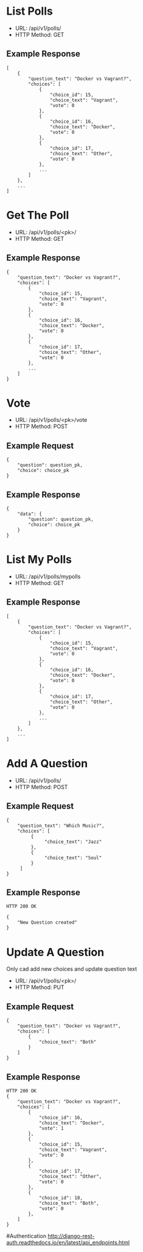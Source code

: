 # List Polls

 * URL: /api/v1/polls/
 * HTTP Method: GET
 
## Example Response

    [
	    {
	        "question_text": "Docker vs Vagrant?",
	        "choices": [
	            {
	                "choice_id": 15,
	                "choice_text": "Vagrant",
	                "vote": 0
	            },
	            {
	                "choice_id": 16,
	                "choice_text": "Docker",
	                "vote": 0
	            },
	            {
	                "choice_id": 17,
	                "choice_text": "Other",
	                "vote": 0
	            },
	            ...
	        ]
	    },  
	    ...
	]

# Get The Poll

 * URL: /api/v1/polls/\<pk\>/
 * HTTP Method: GET
 
## Example Response

    {
	    "question_text": "Docker vs Vagrant?",
	    "choices": [
	        {
	            "choice_id": 15,
	            "choice_text": "Vagrant",
	            "vote": 0
	        },
	        {
	            "choice_id": 16,
	            "choice_text": "Docker",
	            "vote": 0
	        },
	        {
	            "choice_id": 17,
	            "choice_text": "Other",
	            "vote": 0
	        },
	        ...
	    ]
	}
    
# Vote

 * URL: /api/v1/polls/\<pk\>/vote
 * HTTP Method: POST
 
## Example Request

    {
	    "question": question_pk,
	    "choice": choice_pk
	}
    
## Example Response

    {
	    "data": {
	        "question": question_pk,
	        "choice": choice_pk
	    }
	}
	

# List My Polls

 * URL: /api/v1/polls/mypolls
 * HTTP Method: GET
 
## Example Response

    [
	    {
	        "question_text": "Docker vs Vagrant?",
	        "choices": [
	            {
	                "choice_id": 15,
	                "choice_text": "Vagrant",
	                "vote": 0
	            },
	            {
	                "choice_id": 16,
	                "choice_text": "Docker",
	                "vote": 0
	            },
	            {
	                "choice_id": 17,
	                "choice_text": "Other",
	                "vote": 0
	            },
	            ...
	        ]
	    },  
	    ...
	]

# Add A Question

 * URL: /api/v1/polls/
 * HTTP Method: POST

## Example Request

	{
	    "question_text": "Which Music?",
	    "choices": [
	         {
	              "choice_text": "Jazz"
	         },
	         {
	              "choice_text": "Soul"
	         }
	     ]
	}
	
## Example Response
	HTTP 200 OK
	
	{
		"New Question created"
	}
    
# Update A Question

Only cad add new choices and update question text

 * URL: /api/v1/polls/\<pk\>/
 * HTTP Method: PUT
 
## Example Request

    {
	    "question_text": "Docker vs Vagrant?",
	    "choices": [
	        {
	            "choice_text": "Both"
	        }
	    ]
	}
    
## Example Response

    HTTP 200 OK
    {
	    "question_text": "Docker vs Vagrant?",
	    "choices": [
	        {
	            "choice_id": 16,
	            "choice_text": "Docker",
	            "vote": 1
	        },
	        {
	            "choice_id": 15,
	            "choice_text": "Vagrant",
	            "vote": 0
	        },
	        {
	            "choice_id": 17,
	            "choice_text": "Other",
	            "vote": 0
	        },
			{
	            "choice_id": 18,
	            "choice_text": "Both",
	            "vote": 0
	        },
	    ]
	}

#Authentication
http://django-rest-auth.readthedocs.io/en/latest/api_endpoints.html

